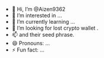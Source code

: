 - 👋 Hi, I’m @Aizen9362
- 👀 I’m interested in ...
- 🌱 I’m currently learning ...
- 💞️ I’m looking for lost crypto wallet .
- 📫 and their seed phrase.
- 😄 Pronouns: ...
- ⚡ Fun fact: ...

<!---
Aizen9362/Aizen9362 is a ✨ special ✨ repository because its `README.md` (this file) appears on your GitHub profile.
You can click the Preview link to take a look at your changes.
--->
